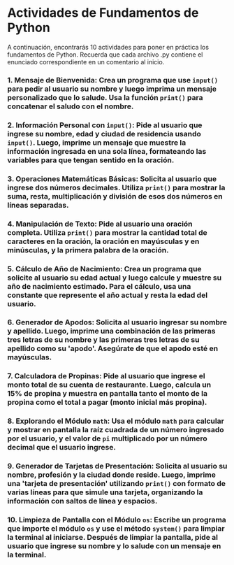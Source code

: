# Actividades de Fundamentos de Python

A continuación, encontrarás 10 actividades para poner en práctica los fundamentos de Python. Recuerda que cada archivo .py contiene el enunciado correspondiente en un comentario al inicio.

### 1. Mensaje de Bienvenida: Crea un programa que use `input()` para pedir al usuario su nombre y luego imprima un mensaje personalizado que lo salude. Usa la función `print()` para concatenar el saludo con el nombre.

### 2. Información Personal con `input()`: Pide al usuario que ingrese su nombre, edad y ciudad de residencia usando `input()`. Luego, imprime un mensaje que muestre la información ingresada en una sola línea, formateando las variables para que tengan sentido en la oración.

### 3. Operaciones Matemáticas Básicas: Solicita al usuario que ingrese dos números decimales. Utiliza `print()` para mostrar la suma, resta, multiplicación y división de esos dos números en líneas separadas.

### 4. Manipulación de Texto: Pide al usuario una oración completa. Utiliza `print()` para mostrar la cantidad total de caracteres en la oración, la oración en mayúsculas y en minúsculas, y la primera palabra de la oración.

### 5. Cálculo de Año de Nacimiento: Crea un programa que solicite al usuario su edad actual y luego calcule y muestre su año de nacimiento estimado. Para el cálculo, usa una constante que represente el año actual y resta la edad del usuario.

### 6. Generador de Apodos: Solicita al usuario ingresar su nombre y apellido. Luego, imprime una combinación de las primeras tres letras de su nombre y las primeras tres letras de su apellido como su 'apodo'. Asegúrate de que el apodo esté en mayúsculas.

### 7. Calculadora de Propinas: Pide al usuario que ingrese el monto total de su cuenta de restaurante. Luego, calcula un 15% de propina y muestra en pantalla tanto el monto de la propina como el total a pagar (monto inicial más propina).

### 8. Explorando el Módulo `math`: Usa el módulo `math` para calcular y mostrar en pantalla la raíz cuadrada de un número ingresado por el usuario, y el valor de `pi` multiplicado por un número decimal que el usuario ingrese.

### 9. Generador de Tarjetas de Presentación: Solicita al usuario su nombre, profesión y la ciudad donde reside. Luego, imprime una 'tarjeta de presentación' utilizando `print()` con formato de varias líneas para que simule una tarjeta, organizando la información con saltos de línea y espacios.

### 10. Limpieza de Pantalla con el Módulo `os`: Escribe un programa que importe el módulo `os` y use el método `system()` para limpiar la terminal al iniciarse. Después de limpiar la pantalla, pide al usuario que ingrese su nombre y lo salude con un mensaje en la terminal.

